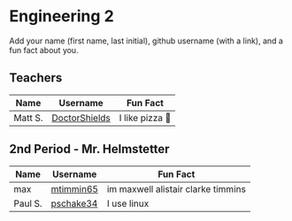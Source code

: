 # Engineering 2

Add your name (first name, last initial), github username (with a link), and a fun fact about you.

## Teachers
Name | Username | Fun Fact
--- | --- | ---
Matt S. | [DoctorShields](https://github.com/DoctorShields) | I like pizza :pizza:

## 2nd Period - Mr. Helmstetter
Name | Username | Fun Fact
--- | --- | ---
max |[mtimmin65](https://github.com/mtimmin65) | im maxwell alistair clarke timmins
Paul S. | [pschake34](https://github.com/pschake34) | I use linux 

